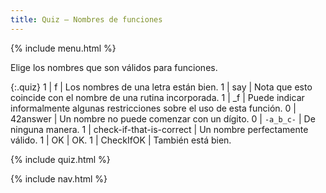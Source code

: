 ```yaml
---
title: Quiz — Nombres de funciones
---
```


{% include menu.html %}

Elige los nombres que son válidos para funciones.

{:.quiz}
1 | f | Los nombres de una letra están bien.
1 | say | Nota que esto coincide con el nombre de una rutina incorporada.
1 | _f | Puede indicar informalmente algunas restricciones sobre el uso de esta función.
0 | 42answer | Un nombre no puede comenzar con un dígito.
0 | `-a_b_c-` | De ninguna manera.
1 | check-if-that-is-correct | Un nombre perfectamente válido.
1 | OK | OK.
1 | CheckIfOK | También está bien.

{% include quiz.html %}

{% include nav.html %}